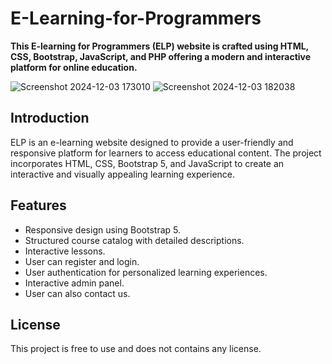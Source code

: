 # E-Learning-for-Programmers
**This E-learning for Programmers (ELP) website is crafted using HTML, CSS, Bootstrap, JavaScript, and PHP offering a modern and interactive platform for online education.**


![Screenshot 2024-12-03 173010](https://github.com/user-attachments/assets/3195372d-cd54-4358-a1e0-999c50e008d0)
![Screenshot 2024-12-03 182038](https://github.com/user-attachments/assets/eae75aca-9bb3-45b2-8a4d-10708b53b149)

## Introduction
ELP is an e-learning website designed to provide a user-friendly and responsive platform for learners to access educational content. The project incorporates HTML, CSS, Bootstrap 5, and JavaScript to create an interactive and visually appealing learning experience.

## Features
* Responsive design using Bootstrap 5.
* Structured course catalog with detailed descriptions.
* Interactive lessons.
* User can register and login.
* User authentication for personalized learning experiences.
* Interactive admin panel.
* User can also contact us.

## License
This project is free to use and does not contains any license.
